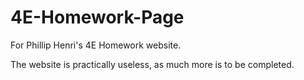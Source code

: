 # 4E-Homework-Page

For Phillip Henri's 4E Homework website.

The website is practically useless, as much more is to be completed.